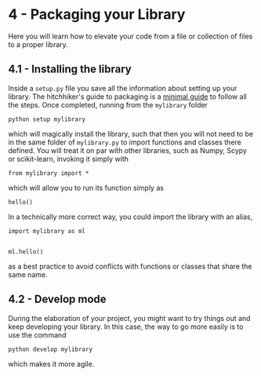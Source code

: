 # 4 - Packaging your Library
Here you will learn how to elevate your code from a file or collection of files to a proper library.

## 4.1 -  Installing the library
Inside a `setup.py` file you save all the information about setting up your library. 
The hitchhiker's guide to packaging is a [minimal guide](https://the-hitchhikers-guide-to-packaging.readthedocs.io/en/latest/quickstart.html) to follow all the steps. Once completed, running from the `mylibrary` folder  

```
python setup mylibrary
```
which will magically install the library, such that then you will not need to be in the same folder of `mylibrary.py` to import functions and classes there defined. You will treat it on par with other libraries, such as Numpy, Scypy or scikit-learn, invoking it simply with

```
from mylibrary import *
```

which will allow you to run its function simply as

```
hello()
```

In a technically more correct way, you could import the library with an alias,


```
import mylibrary as ml


ml.hello()
```

as a best practice to avoid conflicts with functions or classes that share the same name. 

## 4.2 -  Develop mode
During the elaboration of your project, you might want to try things out and keep developing your library. In this case, the way to go more easily is to use the command 
```
python develop mylibrary
```
which makes it more agile. 
